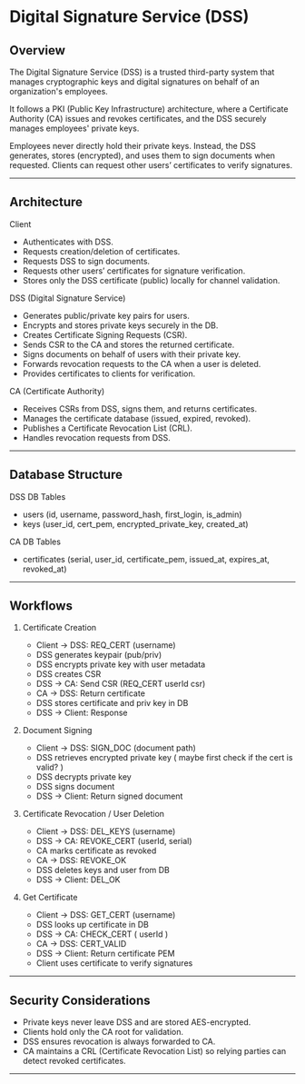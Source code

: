 Digital Signature Service (DSS)
================================

Overview
--------
The Digital Signature Service (DSS) is a trusted third-party system that manages 
cryptographic keys and digital signatures on behalf of an organization's employees.  

It follows a PKI (Public Key Infrastructure) architecture, where a Certificate Authority (CA) 
issues and revokes certificates, and the DSS securely manages employees' private keys.

Employees never directly hold their private keys. Instead, the DSS generates, stores 
(encrypted), and uses them to sign documents when requested. Clients can request other users’ 
certificates to verify signatures.

--------------------------------

Architecture
------------
Client
  - Authenticates with DSS.
  - Requests creation/deletion of certificates.
  - Requests DSS to sign documents.
  - Requests other users’ certificates for signature verification.
  - Stores only the DSS certificate (public) locally for channel validation.

DSS (Digital Signature Service)
  - Generates public/private key pairs for users.
  - Encrypts and stores private keys securely in the DB.
  - Creates Certificate Signing Requests (CSR).
  - Sends CSR to the CA and stores the returned certificate.
  - Signs documents on behalf of users with their private key.
  - Forwards revocation requests to the CA when a user is deleted.
  - Provides certificates to clients for verification.

CA (Certificate Authority)
  - Receives CSRs from DSS, signs them, and returns certificates.
  - Manages the certificate database (issued, expired, revoked).
  - Publishes a Certificate Revocation List (CRL).
  - Handles revocation requests from DSS.

--------------------------------

Database Structure
------------------
DSS DB Tables
  - users (id, username, password_hash, first_login, is_admin)
  - keys (user_id, cert_pem, encrypted_private_key, created_at)

CA DB Tables
  - certificates (serial, user_id, certificate_pem, issued_at, expires_at, revoked_at)

--------------------------------

Workflows
---------

1. Certificate Creation
   - Client -> DSS: REQ_CERT (username)
   - DSS generates keypair (pub/priv)
   - DSS encrypts private key with user metadata
   - DSS creates CSR
   - DSS -> CA: Send CSR (REQ_CERT userId csr)
   - CA -> DSS: Return certificate
   - DSS stores certificate and priv key in DB
   - DSS -> Client: Response

2. Document Signing
   - Client -> DSS: SIGN_DOC (document path)
   - DSS retrieves encrypted private key ( maybe first check if the cert is valid? ) 
   - DSS decrypts private key
   - DSS signs document
   - DSS -> Client: Return signed document

3. Certificate Revocation / User Deletion
   - Client -> DSS: DEL_KEYS (username)
   - DSS -> CA: REVOKE_CERT (userId, serial)
   - CA marks certificate as revoked
   - CA -> DSS: REVOKE_OK
   - DSS deletes keys and user from DB
   - DSS -> Client: DEL_OK

4. Get Certificate
   - Client -> DSS: GET_CERT (username)
   - DSS looks up certificate in DB
   - DSS -> CA: CHECK_CERT ( userId )
   - CA -> DSS: CERT_VALID
   - DSS -> Client: Return certificate PEM
   - Client uses certificate to verify signatures

--------------------------------

Security Considerations
-----------------------
- Private keys never leave DSS and are stored AES-encrypted.
- Clients hold only the CA root for validation.
- DSS ensures revocation is always forwarded to CA.
- CA maintains a CRL (Certificate Revocation List) so relying parties can 
  detect revoked certificates.

--------------------------------
